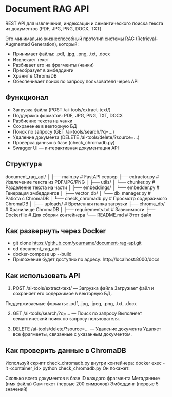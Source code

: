 # Document RAG API
REST API для извлечения, индексации и семантического поиска текста из документов (PDF, JPG, PNG, DOCX, TXT) 

Это минимально жизнеспособный прототип системы RAG (Retrieval-Augmented Generation), который:

* Принимает файлы: .pdf, .jpg, .png, .txt, .docx
* Извлекает текст
* Разбивает его на фрагменты (чанки)
* Преобразует в эмбеддинги
* Хранит в ChromaDB
* Обеспечивает поиск по запросу пользователя через API

## Функционал
* Загрузка файла (POST /ai-tools/extract-text/)
* Поддержка форматов: PDF, JPG, PNG, TXT, DOCX
* Разбиение текста на чанки
* Сохранение в векторную БД
* Поиск по запросу (GET /ai-tools/search/?q=...)
* Удаление документа (DELETE /ai-tools/delete/?source=...)
* Проверка данных в базе (check_chromadb.py)
* Swagger UI — интерактивная документация API

## Структура
document_rag_api/
│
├── main.py                     # FastAPI сервер
├── extractor.py                # Извлечение текста из PDF/JPG/PNG
│
├── utils/
│   └── chunker.py              # Разделение текста на части
│
├── embeddings/
│   └── embedder.py             # Генерация эмбеддингов
│
├── vector_db/
│   └── db_manager.py           # Работа с ChromaDB
│   └── check_chromadb.py       # Просмотр содержимого ChromaDB
│
├── uploads/                    # Временная папка загрузки
├── chroma_db/                  # Хранилище ChromaDB
│
├── requirements.txt            # Зависимости
├── Dockerfile                  # Для сборки контейнера
└── README.md                   # Этот файл


## Как развернуть через Docker

* git clone https://github.com/yourname/document-rag-api.git 
* cd document_rag_api
* docker-compose up --build
* Приложение будет доступно по адресу: http://localhost:8000/docs

##  Как использовать API
1. POST /ai-tools/extract-text/ — Загрузка файла
Загружает файл и сохраняет его содержимое в векторную БД.

Поддерживаемые форматы:
.pdf, .jpg, .jpeg, .png, .txt, .docx

2. GET /ai-tools/search/?q=... — Поиск по запросу
Выполняет семантический поиск по запросу пользователя.

3. DELETE /ai-tools/delete/?source=... — Удаление документа
Удаляет все фрагменты, связанные с указанным документом.

## Как проверить данные в ChromaDB

Используй скрипт check_chromadb.py внутри контейнера:
docker exec -it <container_id> python check_chromadb.py
Он покажет:

Сколько всего документов в базе
ID каждого фрагмента
Метаданные (имя файла)
Сам текст (первые 200 символов)
Эмбеддинг (первые 5 значений)
